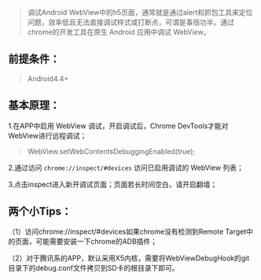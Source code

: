 > 调试Android WebView中的h5页面，通常就是通过alert和抓包工具来定位问题，效率低且无法直接调试样式或打断点，可谓是事倍功半。通过chrome的开发工具在原生 Android 应用中调试 WebView。

## 前提条件：
> Android4.4+

## 基本原理：
1.在APP中启用 WebView 调试，开启调试后，Chrome DevTools才能对WebView进行远程调试；
> WebView.setWebContentsDebuggingEnabled(true);

2.通过访问 `chrome://inspect/#devices` 访问已启用调试的 WebView 列表；

3.点击inspect进入新开调试页面；页面若长时间空白，请开启翻墙；

## 两个小Tips：

（1）访问chrome://inspect/#devices如果chrome没有检测到Remote Target中的页面，可能需要安装一下chrome的ADB插件；

（2）对于腾讯系的APP，默认采用X5内核，需要将WebViewDebugHook的git目录下的debug.conf文件拷贝到SD卡的根目录下即可。 